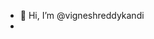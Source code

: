 - 👋 Hi, I’m @vigneshreddykandi
-

<!---
vigneshreddykandi/vigneshreddykandi is a ✨ special ✨ repository because its `README.md` (this file) appears on your GitHub profile.
You can click the Preview link to take a look at your changes.
--->
